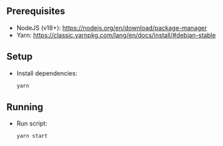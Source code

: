## Prerequisites

- NodeJS (v18+): https://nodejs.org/en/download/package-manager
- Yarn: https://classic.yarnpkg.com/lang/en/docs/install/#debian-stable

## Setup

- Install dependencies:
  ```bash
  yarn
  ```

## Running

- Run script:
  ```bash
  yarn start
  ```
